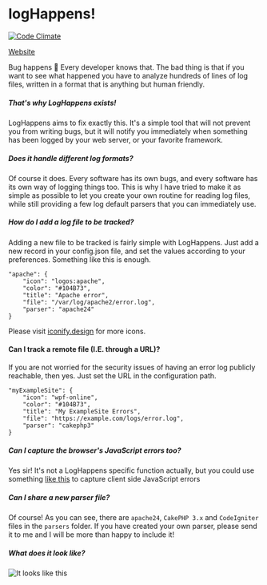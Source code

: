 logHappens!
=============
[![Code Climate](https://codeclimate.com/github/ToX82/logHappens/badges/gpa.svg)](https://codeclimate.com/github/ToX82/logHappens)

[Website](https://tox82.github.io/logHappens/)

Bug happens 💩 Every developer knows that. The bad thing is that if you want to see what happened you have to analyze hundreds of lines of log files, written in a format that is anything but human friendly.


##### That's why LogHappens exists!

LogHappens aims to fix exactly this. It's a simple tool that will not prevent you from writing bugs, but it will notify you immediately when something has been logged by your web server, or your favorite framework.


##### Does it handle different log formats?

Of course it does. Every software has its own bugs, and every software has its own way of logging things too. This is why I have tried to make it as simple as possible to let you create your own routine for reading log files, while still providing a few log default parsers that you can immediately use.


##### How do I add a log file to be tracked?

Adding a new file to be tracked is fairly simple with LogHappens. Just add a new record in your config.json file, and set the values according to your preferences. Something like this is enough.

    "apache": {
        "icon": "logos:apache",
        "color": "#104B73",
        "title": "Apache error",
        "file": "/var/log/apache2/error.log",
        "parser": "apache24"
    }

Please visit [iconify.design](https://iconify.design/icon-sets) for more icons.


#### Can I track a remote file (I.E. through a URL)?
If you are not worried for the security issues of having an error log publicly reachable, then yes. Just set the URL in the configuration path.

    "myExampleSite": {
        "icon": "wpf-online",
        "color": "#104B73",
        "title": "My ExampleSite Errors",
        "file": "https://example.com/logs/error.log",
        "parser": "cakephp3"
    }


##### Can I capture the browser's JavaScript errors too?
Yes sir! It's not a LogHappens specific function actually, but you could use something [like this](https://gist.github.com/ToX82/20134e5006823360f87ee2b54b95b681) to capture client side JavaScript errors


##### Can I share a new parser file?

Of course! As you can see, there are `apache24`, `CakePHP 3.x` and `CodeIgniter` files in the `parsers` folder. If you have created your own parser, please send it to me and I will be more than happy to include it!


##### What does it look like?

![It looks like this](https://user-images.githubusercontent.com/659492/110930874-eb544b80-8329-11eb-9877-5c86fce0e2ee.png)
